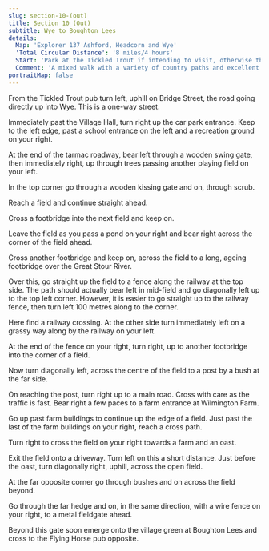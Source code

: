 ```yaml
---
slug: section-10-(out)
title: Section 10 (Out)
subtitle: Wye to Boughton Lees
details:
  Map: 'Explorer 137 Ashford, Headcorn and Wye'
  'Total Circular Distance': '8 miles/4 hours'
  Start: 'Park at the Tickled Trout if intending to visit, otherwise there is a car park at the Village Hall and recreation ground a little way up Bridge Street, by the side of the school, be aware that this is a section of one-way street.'
  Comment: 'A mixed walk with a variety of country paths and excellent views in very quiet country. The outward section is mostly across arable fields and generally flat, there are several footbridges. Be careful crossing the A28 and notice the slight deviation, right, to the farm access. There is a railway crossing and a river crossing.'
portraitMap: false
---
```

From the Tickled Trout pub turn left, uphill on Bridge Street, the road going directly up into Wye. This is a one-way street.

Immediately past the Village Hall, turn right up the car park entrance. Keep to the left edge, past a school entrance on the left and a recreation ground on your right.

At the end of the tarmac roadway, bear left through a wooden swing gate, then immediately right, up through trees passing another playing field on your left.

In the top corner go through a wooden kissing gate and on, through scrub.

Reach a field and continue straight ahead.

Cross a footbridge into the next field and keep on.

Leave the field as you pass a pond on your right and bear right across the corner of the field ahead.

Cross another footbridge and keep on, across the field to a long, ageing footbridge over the Great Stour River.

Over this, go straight up the field to a fence along the railway at the top side. The path should actually bear left in mid-field and go diagonally left up to the top left corner. However, it is easier to go straight up to the railway fence, then turn left 100 metres along to the corner.

Here find a railway crossing. At the other side turn immediately left on a grassy way along by the railway on your left.

At the end of the fence on your right, turn right, up to another footbridge into the corner of a field.

Now turn diagonally left, across the centre of the field to a post by a bush at the far side.

On reaching the post, turn right up to a main road. Cross with care as the traffic is fast. Bear right a few paces to a farm entrance at Wilmington Farm.

Go up past farm buildings to continue up the edge of a field. Just past the last of the farm buildings on your right, reach a cross path.

Turn right to cross the field on your right towards a farm and an oast.

Exit the field onto a driveway. Turn left on this a short distance. Just before the oast, turn diagonally right, uphill, across the open field.

At the far opposite corner go through bushes and on across the field beyond.

Go through the far hedge and on, in the same direction, with a wire fence on your right, to a metal fieldgate ahead.

Beyond this gate soon emerge onto the village green at Boughton Lees and cross to the Flying Horse pub opposite.
